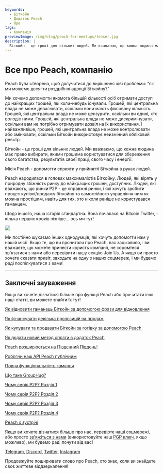 ```yaml
---
keywords:
  - Біткойн
  - Додаток Peach
  - Про
tags:
  - Компанія
previewImage: /img/blog/peach-for-meetups/teaser.jpg
description: |
  Біткойн - це гроші для вільних людей. Ми вважаємо, що кожна людина має право вибирати, якими грошима користуватися для збереження свого багатства, результатів своєї праці, свого часу і енергії. Місія Peach - допомогти сприяти у прийнятті Біткойна в руках людей.
---
```


# Все про Peach, компанію

Peach була створена, щоб долучитися до вирішення цієї проблеми: "як ми можемо досягти роздрібної адопції Біткойну?"

Ми хочемо допомогти якомога більшій кількості осіб отримати доступ до найкращих грошей, які коли-небудь існували. Грошей, які центральна влада не може девалювати, оскільки вони мають фіксовану кількість. Грошей, які центральна влада не може цензурити, оскільки ви єдині, хто володіє ними. Грошей, які центральна влада не може дискримінувати, оскільки вам не потрібно отримувати дозвіл на їх використання. І найважливіше, грошей, які центральна влада не може контролювати або змінювати, оскільки Біткойн використовує неизмінний обліковий реєстр.

Біткойн - це гроші для вільних людей. Ми вважаємо, що кожна людина має право вибирати, якими грошима користуватися для збереження свого багатства, результатів своєї праці, свого часу і енергії.

Місія Peach - допомогти сприяти у прийнятті Біткойна в руках людей.

Peach народилася в головах максималістів Біткойну. Людей, які вірять у природну збіжність ринку до найкращих грошей, доступних. Людей, які вважають, що ринки P2P - це справжні ринки, і які хочуть зробити процес купівлі/продажу біткойну та самостійного управління ним як можна простішим, навіть для тих, хто ніколи раніше не користувався гаманцем.

Щодо іншого, наша історія стандартна. Вона почалася на Bitcoin Twitter, і кілька перших кроків пізніше... ось ми тут!

![](/img/blog/all-about-peach-the-company/photo.jpg)

Ми постійно шукаємо інших однодумців, які хочуть допомогти нам у нашій місії. Якщо те, що ви прочитали про Peach, вас зацікавило, і ви вважаєте, що можете принести користь компанії, не соромтеся зв'язатися з нами або перевірити нашу секцію Join Us. А якщо ви просто хочете сказати привіт, заходьте на одну з наших соцмереж, і ми будемо раді поспілкуватися з вами!

---

## Заключні зауваження

Якщо ви хочете дізнатися більше про функції Peach або прочитати інші наші статті, ви можете знайти їх тут!

[Як відновити гаманець Біткойн за допомогою фрази для відновлення](https://peachbitcoin.com/uk/blog/how-to-restore-peach-wallet/)

[Як фінансувати декілька пропозицій на продаж](https://peachbitcoin.com/uk/blog/funding-multiple-sell-offers/)

[Як купувати та продавати Біткойн за готівку за допомогою Peach](https://peachbitcoin.com/uk/blog/how-to-buy-and-sell-bitcoin-with-cash-using-peach/)

[Як додати новий метод оплати в додаток Peach](https://peachbitcoin.com/uk/blog/how-to-add-a-payment-method/)

[Peach розширюється на Південний Південь!](https://peachbitcoin.com/uk/blog/peach-expands-to-the-global-south/)

[Роблячи наш API Peach публічним](https://peachbitcoin.com/uk/blog/making-our-peach-api-public/)

[Повна функціональність гаманця](https://peachbitcoin.com/uk/blog/full-wallet-functionality/)

[Що таке GroupHug?](https://peachbitcoin.com/uk/blog/group-hug/)

[Чому серія P2P? Розділ 1](https://peachbitcoin.com/uk/blog/why-p2p-chapter-1/)

[Чому серія P2P? Розділ 2](https://peachbitcoin.com/uk/blog/why-p2p-chapter-2/)

[Чому серія P2P? Розділ 3](https://peachbitcoin.com/uk/blog/why-p2p-chapter-3-circular-economies/)

[Чому серія P2P? Розділ 4](https://peachbitcoin.com/uk/blog/why-p2p-chapter-4-chains-of-trust/)

[Peach x зустрічі](https://peachbitcoin.com/uk/blog/peach-for-meetups/)

Якщо ви хочете дізнатися більше про нас, перевірте наші соцмережі, або просто [зв'яжіться з нами](mailto:hello@peachbitcoin.com) (використовуйте наш [PGP ключ](https://keys.openpgp.org/vks/v1/by-fingerprint/48339A19645E2E53488E0E5479E1B270FACD1BD2), якщо можливо), ми будемо раді почути від вас!

[Telegram](https://t.me/peachtopeach), [Discord](https://discord.gg/ypeHz3SW54), [Twitter](https://twitter.com/peachbitcoin), [Instagram](https://instagram.com/peachbitcoin)

Продовжуйте поширювати слово про Peach, хто знає, коли ви знайдете своє життєве віддзеркалення!

